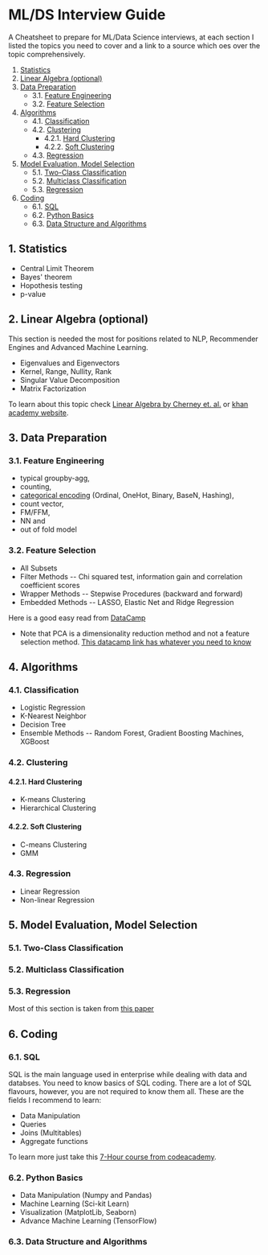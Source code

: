 # ML/DS Interview Guide
A Cheatsheet to prepare for ML/Data Science interviews, at each section I listed the topics you need to cover and a link to a source which oes over the topic comprehensively.

<!-- vscode-markdown-toc -->
1. [Statistics](#Statistics)
2. [Linear Algebra (optional)](#LinearAlgebraoptional)
3. [Data Preparation](#DataPreparation)
	* 3.1. [Feature Engineering](#FeatureEngineering)
	* 3.2. [Feature Selection](#FeatureSelection)
4. [Algorithms](#Algorithms)
	* 4.1. [Classification](#Classification)
	* 4.2. [Clustering](#Clustering)
		* 4.2.1. [Hard Clustering](#HardClustering)
		* 4.2.2. [Soft Clustering](#SoftClustering)
	* 4.3. [Regression](#Regression)
5. [Model Evaluation, Model Selection](#ModelEvaluationModelSelection)
	* 5.1. [Two-Class Classification](#Two-ClassClassification)
	* 5.2. [Multiclass Classification](#MulticlassClassification)
	* 5.3. [Regression](#Regression-1)
6. [Coding](#Coding)
	* 6.1. [SQL](#SQL)
	* 6.2. [Python Basics](#PythonBasics)
	* 6.3. [Data Structure and Algorithms](#DataStructureandAlgorithms)

<!-- vscode-markdown-toc-config
	numbering=true
	autoSave=true
	/vscode-markdown-toc-config -->
<!-- /vscode-markdown-toc -->

##  1. <a name='Statistics'></a>Statistics
* Central Limit Theorem
* Bayes' theorem
* Hopothesis testing
* p-value
##  2. <a name='LinearAlgebraoptional'></a>Linear Algebra (optional)
This section is needed the most for positions related to NLP, Recommender Engines and Advanced Machine Learning.
* Eigenvalues and Eigenvectors
* Kernel, Range, Nullity, Rank
* Singular Value Decomposition
* Matrix Factorization

To learn about this topic check [Linear Algebra by Cherney et. al.](https://www.math.ucdavis.edu/~linear/linear-guest.pdf) or [khan academy website](https://www.khanacademy.org/math/linear-algebra).
##  3. <a name='DataPreparation'></a>Data Preparation
###  3.1. <a name='FeatureEngineering'></a>Feature Engineering
* typical groupby-agg,
* counting,
* [categorical encoding](https://towardsdatascience.com/smarter-ways-to-encode-categorical-data-for-machine-learning-part-1-of-3-6dca2f71b159) (Ordinal, OneHot, Binary, BaseN, Hashing),
* count vector,
* FM/FFM,
* NN and
* out of fold model
###  3.2. <a name='FeatureSelection'></a>Feature Selection
* All Subsets
* Filter Methods -- Chi squared test, information gain and correlation coefficient scores
* Wrapper Methods -- Stepwise Procedures (backward and forward)
* Embedded Methods -- LASSO, Elastic Net and Ridge Regression

Here is a good easy read from [DataCamp](https://www.datacamp.com/community/tutorials/feature-selection-python)


* Note that PCA is a dimensionality reduction method and not a feature selection method.
[This datacamp link has whatever you need to know](https://www.datacamp.com/community/tutorials/feature-selection-python)
##  4. <a name='Algorithms'></a>Algorithms
###  4.1. <a name='Classification'></a>Classification
* Logistic Regression
* K-Nearest Neighbor
* Decision Tree
* Ensemble Methods -- Random Forest, Gradient Boosting Machines, XGBoost

###  4.2. <a name='Clustering'></a>Clustering
####  4.2.1. <a name='HardClustering'></a>Hard Clustering
* K-means Clustering
* Hierarchical Clustering
####  4.2.2. <a name='SoftClustering'></a>Soft Clustering
* C-means Clustering
* GMM

###  4.3. <a name='Regression'></a>Regression
* Linear Regression 
* Non-linear Regression

##  5. <a name='ModelEvaluationModelSelection'></a>Model Evaluation, Model Selection

###  5.1. <a name='Two-ClassClassification'></a>Two-Class Classification
###  5.2. <a name='MulticlassClassification'></a>Multiclass Classification
###  5.3. <a name='Regression-1'></a>Regression
Most of this section is taken from [this paper](https://arxiv.org/pdf/1811.12808.pdf)

##  6. <a name='Coding'></a>Coding
###  6.1. <a name='SQL'></a>SQL
SQL is the main language used in enterprise while dealing with data and databses. You need to know basics of SQL coding. There are a lot of SQL flavours, however, you are not required to know them all. These are the fields I recommend to learn:

* Data Manipulation
* Queries 
* Joins (Multitables)
* Aggregate functions

To learn more just take this [7-Hour course from codeacademy](https://www.codecademy.com/learn/learn-sql).
###  6.2. <a name='PythonBasics'></a>Python Basics
* Data Manipulation (Numpy and Pandas)
* Machine Learning (Sci-kit Learn)
* Visualization (MatplotLib, Seaborn)
* Advance Machine Learning (TensorFlow)

###  6.3. <a name='DataStructureandAlgorithms'></a>Data Structure and Algorithms

